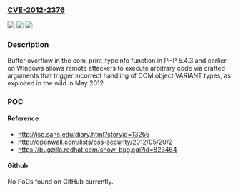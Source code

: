### [CVE-2012-2376](https://cve.mitre.org/cgi-bin/cvename.cgi?name=CVE-2012-2376)
![](https://img.shields.io/static/v1?label=Product&message=n%2Fa&color=blue)
![](https://img.shields.io/static/v1?label=Version&message=n%2Fa&color=blue)
![](https://img.shields.io/static/v1?label=Vulnerability&message=n%2Fa&color=brighgreen)

### Description

Buffer overflow in the com_print_typeinfo function in PHP 5.4.3 and earlier on Windows allows remote attackers to execute arbitrary code via crafted arguments that trigger incorrect handling of COM object VARIANT types, as exploited in the wild in May 2012.

### POC

#### Reference
- http://isc.sans.edu/diary.html?storyid=13255
- http://openwall.com/lists/oss-security/2012/05/20/2
- https://bugzilla.redhat.com/show_bug.cgi?id=823464

#### Github
No PoCs found on GitHub currently.

